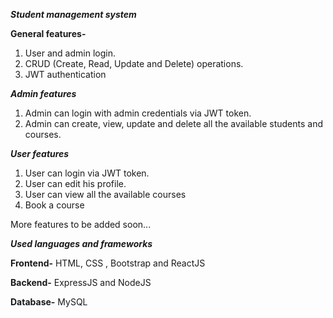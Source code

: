 ***Student management system***

**General features-**
1. User and admin login.
2. CRUD (Create, Read, Update and Delete) operations.
3. JWT authentication

***Admin features***
1. Admin can login with admin credentials via JWT token.
2. Admin can create, view, update and delete all the available students and courses.

***User features***
1. User can login via JWT token.
2. User can edit his profile.
3. User can view all the available courses
4. Book a course

More features to be added soon...

***Used languages and frameworks***

**Frontend-** HTML, CSS , Bootstrap and ReactJS

**Backend-** ExpressJS and NodeJS

**Database-** MySQL

